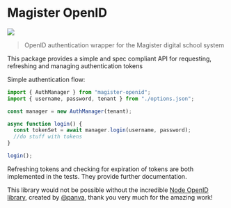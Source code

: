 # Magister OpenID

<img src="https://img.shields.io/github/issues/idiidk/magister-openid?style=for-the-badge" />

> OpenID authentication wrapper for the Magister digital school system

This package provides a simple and spec compliant API for requesting, refreshing and managing authentication tokens

Simple authentication flow:
```javascript
import { AuthManager } from "magister-openid";
import { username, password, tenant } from "./options.json";

const manager = new AuthManager(tenant);

async function login() {
  const tokenSet = await manager.login(username, password);
  //do stuff with tokens
}

login();
```

Refreshing tokens and checking for expiration of tokens are both implemented in the tests. They provide further documentation.

This library would not be possible without the incredible [Node OpenID library](https://www.npmjs.com/package/openid-client), created by [@panva](https://github.com/panva/), thank you very much for the amazing work!

